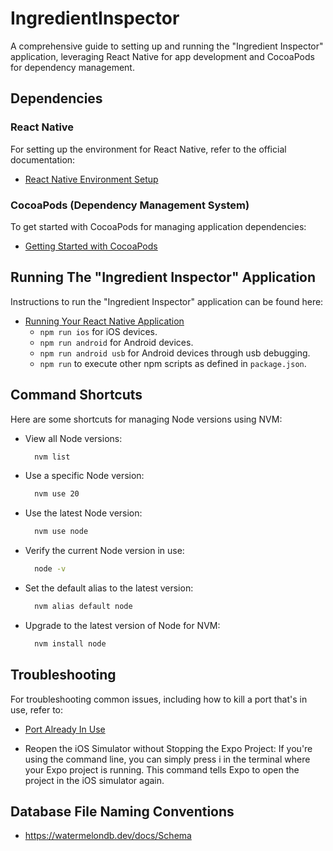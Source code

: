 # **IngredientInspector**

A comprehensive guide to setting up and running the "Ingredient Inspector" application, leveraging React Native for app development and CocoaPods for dependency management.

## Dependencies

### React Native

For setting up the environment for React Native, refer to the official documentation:

- [React Native Environment Setup](https://reactnative.dev/docs/environment-setup?guide=native)

### CocoaPods (Dependency Management System)

To get started with CocoaPods for managing application dependencies:

- [Getting Started with CocoaPods](https://guides.cocoapods.org/using/getting-started.html)

## Running The "Ingredient Inspector" Application

Instructions to run the "Ingredient Inspector" application can be found here:

- [Running Your React Native Application](https://reactnative.dev/docs/environment-setup?guide=native#running-your-react-native-application)
  - `npm run ios` for iOS devices.
  - `npm run android` for Android devices.
  - `npm run android usb` for Android devices through usb debugging.
  - `npm run` to execute other npm scripts as defined in `package.json`.

## Command Shortcuts

Here are some shortcuts for managing Node versions using NVM:

- View all Node versions:

  ```zsh
    nvm list

- Use a specific Node version:

  ```zsh
    nvm use 20

- Use the latest Node version:

  ```zsh
    nvm use node

- Verify the current Node version in use:

  ```zsh
    node -v

- Set the default alias to the latest version:

  ```zsh
    nvm alias default node

- Upgrade to the latest version of Node for NVM:

  ```zsh
    nvm install node

## Troubleshooting

For troubleshooting common issues, including how to kill a port that's in use, refer to:

- [Port Already In Use](https://reactnative.dev/docs/troubleshooting#port-already-in-use)

- Reopen the iOS Simulator without Stopping the Expo Project:
    If you're using the command line, you can simply press i in the terminal where your Expo project is running. This command tells Expo to open the project in the iOS simulator again.


## Database File Naming Conventions
- https://watermelondb.dev/docs/Schema
